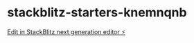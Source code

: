 # stackblitz-starters-knemnqnb

[Edit in StackBlitz next generation editor ⚡️](https://stackblitz.com/~/github.com/dudewhyyyy/stackblitz-starters-knemnqnb)